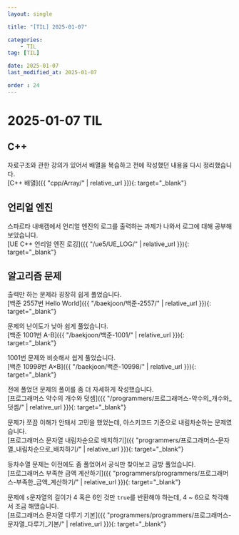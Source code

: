```yaml
---
layout: single

title: "[TIL] 2025-01-07"

categories:
    - TIL
tag: [TIL]

date: 2025-01-07
last_modified_at: 2025-01-07

order : 24
---
```


# 2025-01-07 TIL

## C++

자료구조와 관한 강의가 있어서 배열을 복습하고 전에 작성했던 내용을 다시 정리했습니다.  
[C++ 배열]({{ "cpp/Array/" | relative_url }}){: target="_blank"}

## 언리얼 엔진

스파르타 내배캠에서 언리얼 엔진의 로그를 출력하는 과제가 나와서 로그에 대해 공부해보았습니다.  
[UE C++ 언리얼 엔진 로깅]({{ "/ue5/UE_LOG/" | relative_url }}){: target="_blank"}

## 알고리즘 문제

출력만 하는 문제라 굉장히 쉽게 풀었습니다.  
[백준 2557번 Hello World]({{ "/baekjoon/백준-2557/" | relative_url }}){: target="_blank"}

문제의 난이도가 낮아 쉽게 풀었습니다.  
[백준 1001번 A-B]({{ "/baekjoon/백준-1001/" | relative_url }}){: target="_blank"}

1001번 문제와 비슷해서 쉽게 풀었습니다.  
[백준 10998번 A×B]({{ "/baekjoon/백준-10998/" | relative_url }}){: target="_blank"}

전에 풀었던 문제의 풀이를 좀 더 자세하게 작성했습니다.  
[프로그래머스 약수의 개수와 덧셈]({{ "/programmers/프로그래머스-약수의_개수와_덧셈/" | relative_url }}){: target="_blank"}

문제가 쪼끔 이해가 안돼서 고민을 했었는데, 아스키코드 기준으로 내림차순하는 문제였습니다.  
[프로그래머스 문자열 내림차순으로 배치하기]({{ "programmers/프로그래머스-문자열_내림차순으로_배치하기/" | relative_url }}){: target="_blank"}

등차수열 문제는 이전에도 좀 풀었어서 공식만 찾아보고 금방 풀었습니다.  
[프로그래머스 부족한 금액 계산하기]({{ "programmers/programmers/프로그래머스-부족한_금액_계산하기/" | relative_url }}){: target="_blank"}

문제에 `s`문자열의 길이가 4 혹은 6인 것만 `true`를 반환해야 하는데, 4 ~ 6으로 착각해서 조금 해맸습니다.  
[프로그래머스 문자열 다루기 기본]({{ "programmers/programmers/프로그래머스-문자열_다루기_기본/" | relative_url }}){: target="_blank"}